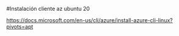 #Instalación cliente az ubuntu 20

https://docs.microsoft.com/en-us/cli/azure/install-azure-cli-linux?pivots=apt

